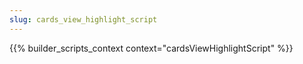 ```yaml
---
slug: cards_view_highlight_script
---
```


{{% builder_scripts_context context="cardsViewHighlightScript" %}}

